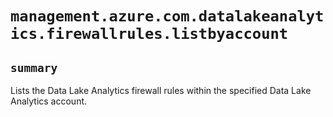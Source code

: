 # `management.azure.com.datalakeanalytics.firewallrules.listbyaccount`

## `summary`
Lists the Data Lake Analytics firewall rules within the specified Data Lake Analytics account.


